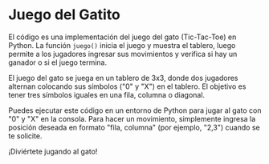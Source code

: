 # Juego del Gatito
El código es una implementación del juego del gato (Tic-Tac-Toe) en Python. La función `juego()` inicia el juego y muestra el tablero, luego permite a los jugadores ingresar sus movimientos y verifica si hay un ganador o si el juego termina. <br>

El juego del gato se juega en un tablero de 3x3, donde dos jugadores alternan colocando sus símbolos ("0" y "X") en el tablero. El objetivo es tener tres símbolos iguales en una fila, columna o diagonal. <br>

Puedes ejecutar este código en un entorno de Python para jugar al gato con "0" y "X" en la consola. Para hacer un movimiento, simplemente ingresa la posición deseada en formato "fila, columna" (por ejemplo, "2,3") cuando se te solicite.

¡Diviértete jugando al gato!
